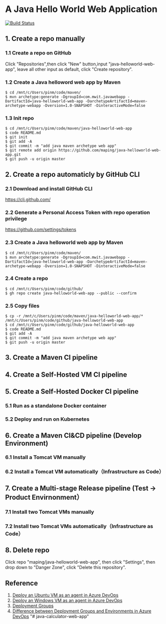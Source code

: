 # A Java Hello World Web Application
[![Build Status](https://dev.azure.com/maping930883/java-helloworld-web-app/_apis/build/status/java-helloworld-web-app-Maven-CI?branchName=master)](https://dev.azure.com/maping930883/java-helloworld-web-app/_build/latest?definitionId=26&branchName=master)

## 1. Create a repo manually

### 1.1 Create a repo on GitHub
Click "Repositories",then click "New" button,input "java-helloworld-web-app", leave all other input as default, click "Create repository".

### 1.2 Create a Java helloword web app by Maven
```console
$ cd /mnt/c/Users/pinm/code/maven/
$ mvn archetype:generate -DgroupId=com.mwit.javawebapp -DartifactId=java-helloworld-web-app -DarchetypeArtifactId=maven-archetype-webapp -Dversion=1.0-SNAPSHOT -DinteractiveMode=false
```

### 1.3 Init repo 
```console
$ cd /mnt/c/Users/pinm/code/maven/java-helloworld-web-app
$ code README.md
$ git init
$ git add -A
$ git commit -m "add java maven archetype web app"
$ git remote add origin https://github.com/maping/java-helloworld-web-app.git 
$ git push -u origin master
```

## 2. Create a repo automaticly by GitHub CLI

### 2.1 Download and install GitHub CLI
https://cli.github.com/

### 2.2 Generate a Personal Access Token with repo operation privilege
https://github.com/settings/tokens

### 2.3 Create a Java helloworld web app by Maven
```console
$ cd /mnt/c/Users/pinm/code/maven/
$ mvn archetype:generate -DgroupId=com.mwit.javawebapp -DartifactId=java-helloworld-web-app -DarchetypeArtifactId=maven-archetype-webapp -Dversion=1.0-SNAPSHOT -DinteractiveMode=false
```

### 2.4 Create a repo
```console
$ cd /mnt/c/Users/pinm/code/github/
$ gh repo create java-helloworld-web-app --public --confirm
```

### 2.5 Copy files
```console
$ cp -r /mnt/c/Users/pinm/code/maven/java-helloworld-web-app/* /mnt/c/Users/pinm/code/github/java-helloworld-web-app
$ cd /mnt/c/Users/pinm/code/github/java-helloworld-web-app
$ code README.md
$ git add -A
$ git commit -m "add java maven archetype web app"
$ git push -u origin master
```

## 3. Create a Maven CI pipeline

## 4. Create a Self-Hosted VM CI pipeline

## 5. Create a Self-Hosted Docker CI pipeline
### 5.1 Run as a standalone Docker container
### 5.2 Deploy and run on Kubernetes

## 6. Create a Maven CI&CD pipeline (Develop Environment)
### 6.1 Install a Tomcat VM manually
### 6.2 Install a Tomcat VM automatically（Infrastructure as Code）

## 7. Create a Multi-stage Release pipeline (Test -> Product Envirnonment） 
### 7.1 Install two Tomcat VMs manually
### 7.2 Install two Tomcat VMs automatically（Infrastructure as Code）

## 8. Delete repo
Click repo "maping/java-helloworld-web-app", then click "Settings", then drop down to "Danger Zone", click "Delete this repository".

## Reference
1. [Deploy an Ubuntu VM as an agent in Azure DevOps](https://www.youtube.com/watch?v=psa8xfJ0-zI&t=7s)
2. [Deploy an Windows VM as an agent in Azure DevOps](https://www.youtube.com/watch?v=a1tWj3ytVSQ&t=10s)
3. [Deployment Groups](https://www.youtube.com/watch?v=535HmFjzrmg&t=)
4. [Difference between Deployment Groups and Environments in Azure DevOps](https://stackoverflow.com/questions/59756891/difference-between-deployment-groups-and-environments-in-azure-devops-services-s)
"# java-calculator-web-app" 
